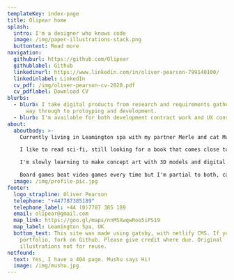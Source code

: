 ```yaml
---
templateKey: index-page
title: Olipear home
splash:
  intro: I'm a designer who knows code
  image: /img/paper-illustrations-stack.png
  buttontext: Read more
navigation:
  githuburl: https://github.com/Olipear
  githublabel: Github
  linkedinurl: https://www.linkedin.com/in/oliver-pearson-799140100/
  linkedinlabel: LinkedIn
  cv_pdf: /img/oliver-pearson-cv-2020.pdf
  cv_pdflabel: Download CV
blurbs:
  - blurb: I take digital products from research and requirements gathering, all the
      way through to protoyping and development.
  - blurb: I'm available for both development contract work and UX consultancy.
about:
  aboutbody: >-
    Currently living in Leamington spa with my partner Merle and cat Mushu. 

    I like to read sci-fi, still looking for a book that comes close to Hyperion. 

    I'm slowly learning to make concept art with 3D models and digital painting, I'm a fan of artists like Simon Stalenhag. 

    Board games beat video games every time but I'm partial to both, carcassonne is my favourite at the moment. 
  image: /img/profile-pic.jpg
footer:
  logo_strapline: Oliver Pearson
  telephone: "+447787385189"
  telephone_label: +44 (0)7787 385 189
  email: olipear@gmail.com
  map_link: https://goo.gl/maps/nnMSXwqwRoo5iPS19
  map_label: Leamington Spa, UK
  bottom_text: This site was made using gatsby, with netlify CMS. If you like this
    portfolio, fork on Github. Please give credit where due. Original
    illustrations not for reuse.
notfound:
  text: Yes, I have a 404 page. Mushu says Hi!
  image: /img/mushu.jpg
---
```

